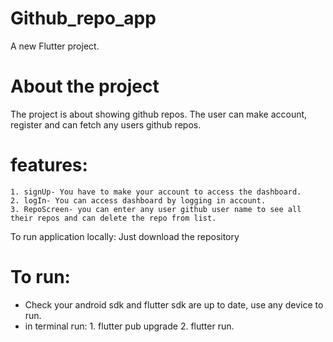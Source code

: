 # Github_repo_app

A new Flutter project.

# About the project
  The project is about showing github repos. The user can make account, register and can fetch any users github repos.

# features:
    1. signUp- You have to make your account to access the dashboard.
    2. logIn- You can access dashboard by logging in account.
    3. RepoScreen- you can enter any user github user name to see all their repos and can delete the repo from list.
  
To run application locally: Just download the repository
# To run: 
  - Check your android sdk and flutter sdk are up to date, use any device to run.
  - in terminal run: 1. flutter pub upgrade 2. flutter run.
